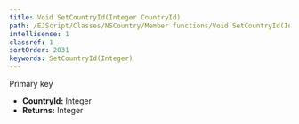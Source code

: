 ```yaml
---
title: Void SetCountryId(Integer CountryId)
path: /EJScript/Classes/NSCountry/Member functions/Void SetCountryId(Integer p_0)
intellisense: 1
classref: 1
sortOrder: 2031
keywords: SetCountryId(Integer)
---
```



Primary key



* **CountryId:** Integer
* **Returns:** Integer


